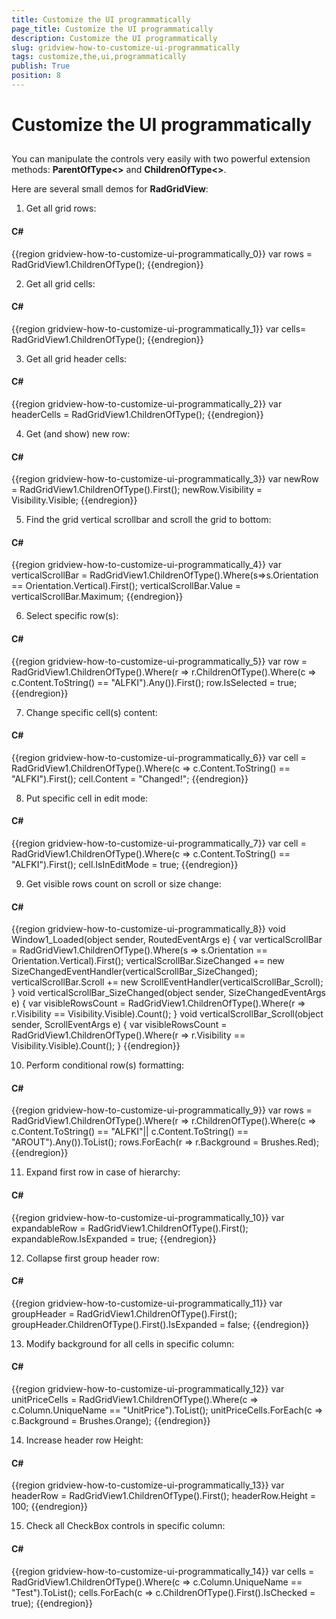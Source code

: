```yaml
---
title: Customize the UI programmatically
page_title: Customize the UI programmatically
description: Customize the UI programmatically
slug: gridview-how-to-customize-ui-programmatically
tags: customize,the,ui,programmatically
publish: True
position: 8
---
```


# Customize the UI programmatically



## 

You can manipulate the controls very easily with two powerful extension methods: __ParentOfType<>__ and __ChildrenOfType<>__.

Here are several small demos for __RadGridView__:

1) Get all grid rows:

#### __C#__

{{region gridview-how-to-customize-ui-programmatically_0}}
	var rows = RadGridView1.ChildrenOfType<GridViewRow>();
	{{endregion}}



2) Get all grid cells:

#### __C#__

{{region gridview-how-to-customize-ui-programmatically_1}}
	var cells= RadGridView1.ChildrenOfType<GridViewCell>();
	{{endregion}}



3) Get all grid header cells:

#### __C#__

{{region gridview-how-to-customize-ui-programmatically_2}}
	var headerCells = RadGridView1.ChildrenOfType<GridViewHeaderCell>();
	{{endregion}}



4) Get (and show) new row:

#### __C#__

{{region gridview-how-to-customize-ui-programmatically_3}}
	var newRow = RadGridView1.ChildrenOfType<GridViewNewRow>().First();
	newRow.Visibility = Visibility.Visible;
	{{endregion}}



5) Find the grid vertical scrollbar and scroll the grid to bottom:

#### __C#__

{{region gridview-how-to-customize-ui-programmatically_4}}
	var verticalScrollBar = RadGridView1.ChildrenOfType<ScrollBar>().Where(s=>s.Orientation == Orientation.Vertical).First();
	verticalScrollBar.Value = verticalScrollBar.Maximum;
	{{endregion}}



6) Select specific row(s):

#### __C#__

{{region gridview-how-to-customize-ui-programmatically_5}}
	var row = RadGridView1.ChildrenOfType<GridViewRow>().Where(r => r.ChildrenOfType<GridViewCell>().Where(c => c.Content.ToString() == "ALFKI").Any()).First();
	row.IsSelected = true;
	{{endregion}}



7) Change specific cell(s) content:

#### __C#__

{{region gridview-how-to-customize-ui-programmatically_6}}
	var cell = RadGridView1.ChildrenOfType<GridViewCell>().Where(c => c.Content.ToString() == "ALFKI").First();
	cell.Content = "Changed!";
	{{endregion}}



8) Put specific cell in edit mode:

#### __C#__

{{region gridview-how-to-customize-ui-programmatically_7}}
	var cell = RadGridView1.ChildrenOfType<GridViewCell>().Where(c => c.Content.ToString() == "ALFKI").First();
	cell.IsInEditMode = true;
	{{endregion}}



9) Get visible rows count on scroll or size change:
    

#### __C#__

{{region gridview-how-to-customize-ui-programmatically_8}}
	void Window1_Loaded(object sender, RoutedEventArgs e)
	{
	    var verticalScrollBar = RadGridView1.ChildrenOfType<ScrollBar>().Where(s => s.Orientation == Orientation.Vertical).First();
	    verticalScrollBar.SizeChanged += new SizeChangedEventHandler(verticalScrollBar_SizeChanged);
	    verticalScrollBar.Scroll += new ScrollEventHandler(verticalScrollBar_Scroll);
	}
	void verticalScrollBar_SizeChanged(object sender, SizeChangedEventArgs e)
	{
	    var visibleRowsCount = RadGridView1.ChildrenOfType<GridViewRow>().Where(r => r.Visibility == Visibility.Visible).Count();
	}
	void verticalScrollBar_Scroll(object sender, ScrollEventArgs e)
	{
	    var visibleRowsCount = RadGridView1.ChildrenOfType<GridViewRow>().Where(r => r.Visibility == Visibility.Visible).Count();
	}
	{{endregion}}



10) Perform conditional row(s) formatting:
    

#### __C#__

{{region gridview-how-to-customize-ui-programmatically_9}}
	var rows = RadGridView1.ChildrenOfType<GridViewRow>().Where(r => r.ChildrenOfType<GridViewCell>().Where(c => c.Content.ToString() == "ALFKI"|| c.Content.ToString() == "AROUT").Any()).ToList();
	rows.ForEach(r => r.Background = Brushes.Red);
	{{endregion}}



11) Expand first row in case of hierarchy:

#### __C#__

{{region gridview-how-to-customize-ui-programmatically_10}}
	var expandableRow = RadGridView1.ChildrenOfType<GridViewExpandableRow>().First();
	expandableRow.IsExpanded = true;
	{{endregion}}



12) Collapse first group header row:

#### __C#__

{{region gridview-how-to-customize-ui-programmatically_11}}
	var groupHeader = RadGridView1.ChildrenOfType<GridViewGroupRow>().First();
	groupHeader.ChildrenOfType<Expander>().First().IsExpanded = false;
	{{endregion}}



13) Modify background for all cells in specific column:   

#### __C#__

{{region gridview-how-to-customize-ui-programmatically_12}}
	var unitPriceCells = RadGridView1.ChildrenOfType<GridViewCell>().Where(c => c.Column.UniqueName == "UnitPrice").ToList();
	unitPriceCells.ForEach(c => c.Background = Brushes.Orange);
	{{endregion}}



14) Increase header row Height:   

#### __C#__

{{region gridview-how-to-customize-ui-programmatically_13}}
	var headerRow = RadGridView1.ChildrenOfType<GridViewHeaderRow>().First();
	headerRow.Height = 100;
	{{endregion}}



15) Check all CheckBox controls in specific column:

#### __C#__

{{region gridview-how-to-customize-ui-programmatically_14}}
	var cells = RadGridView1.ChildrenOfType<GridViewCell>().Where(c => c.Column.UniqueName == "Test").ToList();
	cells.ForEach(c => c.ChildrenOfType<CheckBox>().First().IsChecked = true);
	{{endregion}}




